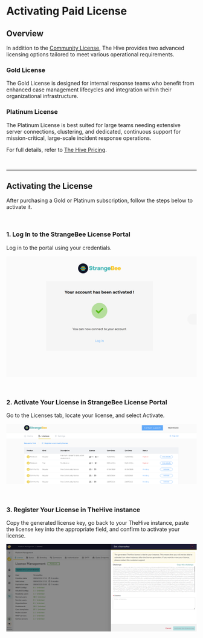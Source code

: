 # Activating Paid License

## Overview

In addition to the [Community License](./request-community-license.md), The Hive provides two advanced licensing options tailored to meet various operational requirements.

### Gold License
The Gold License is designed for internal response teams who benefit from enhanced case management lifecycles and integration within their organizational infrastructure.

### Platinum License
The Platinum License is best suited for large teams needing extensive server connections, clustering, and dedicated, continuous support for mission-critical, large-scale incident response operations.

For full details, refer to [The Hive Pricing](https://strangebee.com/thehive-pricing-on-prem/).

&nbsp;

---

## Activating the License

After purchasing a Gold or Platinum subscription, follow the steps below to activate it.

&nbsp;

### 1. Log In to the StrangeBee License Portal

Log in to the portal using your credentials.

![](../images/installation/license6.png)

&nbsp;

### 2. Activate Your License in StrangeBee License Portal

Go to the Licenses tab, locate your license, and select Activate.

![](../images/installation/paid-license-1.png)

&nbsp;

### 3. Register Your License in TheHive instance

Copy the generated license key, go back to your TheHive instance, paste the license key into the appropriate field, and confirm to activate your license.

![](../images/installation/license4.png)

&nbsp;
